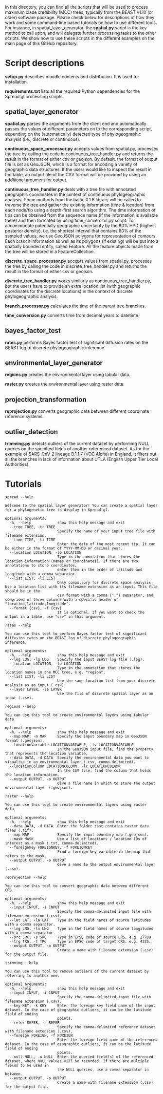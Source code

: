In this directory, you can find all the scripts that will be used to process maximum clade credibility (MCC) trees, typically from the BEAST v1.10 (or older) software package. Please check below for descriptions of how they work and some command-line based tutorials on how to use different tools. For instance, in spatial_layer_generator, the **spatial.py** script is the key method to call upon, and will delegate further processing tasks to the other scripts. We show how to use these scripts in the different examples on the main page of this GitHub repository.


# Script descriptions

**setup.py** describes moudle contents and distribution. It is used for installation.

**requirements.txt** lists all the required Python dependencies for the Spread.gl processing scripts.

## spatial_layer_generator

**spatial.py** parses the arguments from the client end and automatically passes the values of different parameters on to the corresponding script, depending on the (automatically) detected type of phylogeographic analysis (i.e., discrete or continuous).

**continuous_space_processor.py** accepts values from spatial.py, processes the tree by calling the code in continuous_tree_handler.py and returns the result in the format of either csv or geojson. By default, the format of output file is set as GeoJSON, which is a format for encoding a variety of geographic data structures. If the users would like to inspect the result in the table, an output file of the CSV format will be provided by using an additional argument for output.

**continuous_tree_handler.py** deals with a tree file with annotated geographic coordinates in the context of continuous phylogeographic analysis. Some methods from the baltic 0.1.6 library will be called to traverse the tree and gather the existing information (time & location) from each node/tip using a depth-first search algorithm. The time information of tips can be obtained from the sequence name (if the information is available there) and then formated by using time_conversion.py script. To accommodate potentially geographic uncertainty by the 80% HPD (highest posterior density), i.e. the shortest interval that contains 80% of the sampled values, we use GeoJSON polygons for representation of contours. Each branch information as well as its polygons (if existing) will be put into a spatially bounded entity, called Feature. All the feature objects made from the tree will be stored in a FeatureCollection.

**discrete_space_processor.py** accepts values from spatial.py, processes the tree by calling the code in discrete_tree_handler.py and returns the result in the format of either csv or geojson.

**discrete_tree_handler.py** works similarly as continuous_tree_handler.py, but the users have to provide an extra location list (with geographic coordinates for the discrete locations) in the context of discrete phylogeographic analysis.

**branch_processor.py** calculates the time of the parent tree branches.

**time_conversion.py** converts time from decimal years to datetime.

## bayes_factor_test
**rates.py** performs Bayes factor test of significant diffusion rates on the BEAST log of discrete phylogeographic inference.

## environmental_layer_generator

**regions.py** creates the environmental layer using tabular data.

**raster.py** creates the environmental layer using raster data.

## projection_transformation

**reprojection.py** converts geographic data between different coordinate reference systems.

## outlier_detection

**trimming.py** detects outliers of the current dataset by performing NULL queries on the specified fields of another referenced dataset. As for the example of SARS-CoV-2 lineage B.1.1.7 (VOC Alpha) in England, it filters out all the branches in lack of information about UTLA (English Upper Tier Local Authorities).


# Tutorials

```
spread --help
```
```
Welcome to the spatial layer generator! You can create a spatial layer for a phylogenetic tree to display in Spread.gl.

optional arguments:
  -h, --help            show this help message and exit
  --tree TREE, -tr TREE
                        Specify the name of your input tree file with filename extension.
  --time TIME, -ti TIME
                        Enter the date of the most recent tip. It can be either in the format of YYYY-MM-DD or decimal year.
  --location LOCATION, -lo LOCATION
                        Type in the annotation that stores the location information (names or coordinates). If there are two annotations to store coordinates,
                        enter them in the order of latitude and longitude with a comma separator.
  --list LIST, -li LIST
                        Only compulsory for discrete space analysis. Use a location list with its filename extension as an input. This file should be in the
                        csv format with a comma (",") separator, and comprised of three columns with a specific header of "location,latitude,longitude".
  --format {csv}, -f {csv}
                        It is optional. If you want to check the output in a table, use "csv" in this argument.
```

```
rates --help
```
```
You can use this tool to perform Bayes factor test of significant diffusion rates on the BEAST log of discrete phylogeographic inference.

optional arguments:
  -h, --help            show this help message and exit
  --log LOG, -lg LOG    Specify the input BEAST log file (.log).
  --location LOCATION, -lo LOCATION
                        Type in the annotation that stores the location names in the MCC tree, e.g. "region".
  --list LIST, -li LIST
                        Use the same location list from your discrete analysis as an input (.csv).
  --layer LAYER, -la LAYER
                        Use the file of discrete spatial layer as an input (.csv).
```

```
regions --help
```
```
You can use this tool to create environmental layers using tabular data.

optional arguments:
  -h, --help            show this help message and exit
  --map MAP, -m MAP     Specify the input boundary map in GeoJSON format (.geojson).
  --locationVariable LOCATIONVARIABLE, -lv LOCATIONVARIABLE
                        In the GeoJSON input file, find the property that represents the location variable.
  --data DATA, -d DATA  Specify the environmental data you want to visualise in an environmental layer (.csv, comma-delimited).
  --locationColumn LOCATIONCOLUMN, -lc LOCATIONCOLUMN
                        In the CSV file, find the column that holds the location information.
  --output OUTPUT, -o OUTPUT
                        Give a file name in which to store the output environmental layer (.geojson).
```

```
raster --help
```
```
You can use this tool to create environmental layers using raster data.

optional arguments:
  -h, --help            show this help message and exit
  --data DATA, -d DATA  Enter the folder that contains raster data files (.tif).
  --map MAP             Specify the input boundary map (.geojson).
  --mask MASK           Use a list of locations / location IDs of interest as a mask (.txt, comma-delimited).
  --foreignkey FOREIGNKEY, -f FOREIGNKEY
                        Find a foreign key variable in the map that refers to the mask.
  --output OUTPUT, -o OUTPUT
                        Give a name to the output environmental layer (.csv).
```

```
reprojection --help
```
```
You can use this tool to convert geographic data between different CRS.

optional arguments:
  -h, --help            show this help message and exit
  --input INPUT, -i INPUT
                        Specify the comma-delimited input file with filename extension (.csv).
  --lat LAT, -la LAT    Type in the field names of source latitudes with a comma separator.
  --lng LNG, -ln LNG    Type in the field names of source longitudes with a comma separator.
  --src SRC, -s SRC     Type in EPSG code of source CRS, e.g. 27700.
  --trg TRG, -t TRG     Type in EPSG code of target CRS. e.g. 4326.
  --output OUTPUT, -o OUTPUT
                        Create a name with filename extension (.csv) for the output file.
```

```
trimming --help
```
```
You can use this tool to remove outliers of the current dataset by referring to another one.

optional arguments:
  -h, --help            show this help message and exit
  --input INPUT, -i INPUT
                        Specify the comma-delimited input file with filename extension (.csv).
  --key KEY, -k KEY     Enter the foreign key field name of the input dataset. In the case of geographic outliers, it can be the latitude field of ending
                        points.
  --refer REFER, -r REFER
                        Specify the comma-delimited reference dataset with filename extension (.csv).
  --foreign FOREIGN, -f FOREIGN
                        Enter the foreign field name of the referenced dataset. In the case of geographic outliers, it can be the latitude field of ending
                        points.
  --null NULL, -n NULL  Enter the queried field(s) of the referenced dataset, where NULL values will be recorded. If there are multiple fields to be used in
                        the NULL queries, use a comma separator in between.
  --output OUTPUT, -o OUTPUT
                        Create a name with filename extension (.csv) for the output file.
```

